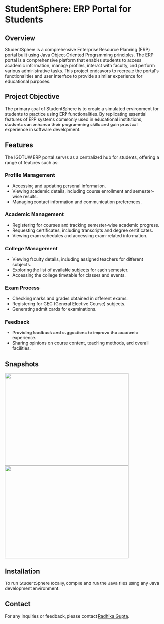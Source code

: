 # StudentSphere: ERP Portal for Students

## Overview

StudentSphere is a comprehensive Enterprise Resource Planning (ERP) portal built using Java Object-Oriented Programming principles. The ERP portal is a comprehensive platform that enables students to access academic information, manage profiles, interact with faculty, and perform various administrative tasks. This project endeavors to recreate the portal's functionalities and user interface to provide a similar experience for educational purposes.

## Project Objective

The primary goal of StudentSphere is to create a simulated environment for students to practice using ERP functionalities. By replicating essential features of ERP systems commonly used in educational institutions, students can enhance their programming skills and gain practical experience in software development.

## Features
The IGDTUW ERP portal serves as a centralized hub for students, offering a range of features such as: 

### Profile Management
- Accessing and updating personal information. 
- Viewing academic details, including course enrollment and semester-wise results. 
- Managing contact information and communication preferences. 

### Academic Management
- Registering for courses and tracking semester-wise academic progress. 
- Requesting certificates, including transcripts and degree certificates. 
- Viewing exam schedules and accessing exam-related information. 

### College Management
- Viewing faculty details, including assigned teachers for different subjects. 
- Exploring the list of available subjects for each semester. 
- Accessing the college timetable for classes and events.

### Exam Process
- Checking marks and grades obtained in different exams. 
- Registering for GEC (General Elective Course) subjects. 
- Generating admit cards for examinations. 

### Feedback
- Providing feedback and suggestions to improve the academic experience. 
- Sharing opinions on course content, teaching methods, and overall facilities.

## Snapshots
<img src="https://github.com/radhikaa-gupta/StudentSphere/assets/123308047/c3b23ae2-c7e1-4cac-8130-b96b752bf995" width="400" height="300">
<img src="https://github.com/radhikaa-gupta/StudentSphere/assets/123308047/f61e8fa5-43cb-4f12-9e46-5193eac85f5c" width="400" height="300">

## Installation
To run StudentSphere locally, compile and run the Java files using any Java development environment.

## Contact
For any inquiries or feedback, please contact [Radhika Gupta](mailto:radhika100btcsai22@igdtuw.ac.in).

